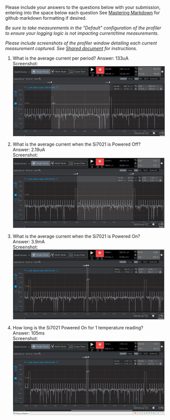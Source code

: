Please include your answers to the questions below with your submission, entering into the space below each question
See [Mastering Markdown](https://guides.github.com/features/mastering-markdown/) for github markdown formatting if desired.

*Be sure to take measurements in the "Default" configuration of the profiler to ensure your logging logic is not impacting current/time measurements.*

*Please include screenshots of the profiler window detailing each current measurement captured.  See [Shared document](https://docs.google.com/document/d/1Ro9G2Nsr_ZXDhBYJ6YyF9CPivb--6UjhHRmVhDGySag/edit?usp=sharing) for instructions.* 

1. What is the average current per period?
   Answer: 133uA
   <br>Screenshot:  
   ![Avg_current_per_period](../Screenshots/Q1.JPG)  
   
2. What is the average current when the Si7021 is Powered Off?  
   Answer: 2.19uA
   <br>Screenshot:  
   ![Avg_current_lpmOFF](../Screenshots/Q2.JPG)
   
3. What is the average current when the Si7021 is Powered On?  
   Answer: 3.9mA
   <br>Screenshot:  
   ![Avg_current_lpmON](../Screenshots/Q3.JPG)
   
4. How long is the Si7021 Powered On for 1 temperature reading?  
   Answer: 105ms
   <br>Screenshot:  
   ![Time_lpmON](../Screenshots/Q4.JPG)
